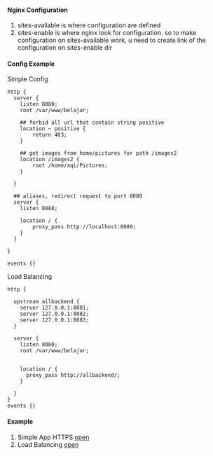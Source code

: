 #### Nginx Configuration

1) sites-available is where configuration are defined
2) sites-enable is where nginx look for configuration. so to make configuration on sites-available work, u need to create link of the configuration on sites-enable dir

#### Config Example
Simple Config
```nginx
http {
  server {
    listen 8080;
    root /var/www/belajar;
    
    ## forbid all url that contain string positive
    location ~ positive {
    	return 403;
    }
    
    ## get images from home/pictures for path /images2
    location /images2 {
    	root /home/aqi/Pictures;
    }
    
  }
  
  ## aliases, redirect request to port 8080
  server {
	listen 8888;
	
	location / {
		proxy_pass http://localhost:8080;
	}
  }

}

events {}
```

Load Balancing
```nginx
http {

  upstream allbackend {
    server 127.0.0.1:8081;
    server 127.0.0.1:8082;
    server 127.0.0.1:8083;
  }

  server {
    listen 8080;
    root /var/www/belajar;


    location / {
      proxy_pass http://allbackend/;
    }

  }
}
events {}
```

#### Example 
1) Simple App HTTPS [open](examples/simple_app_https)
2) Load Balancing [open](examples/load_balancing)
